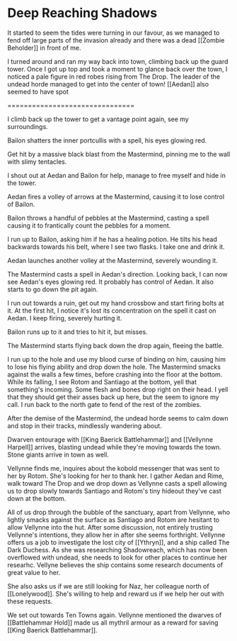 # Deep Reaching Shadows

It started to seem the tides were turning in our favour, as we managed to fend off large parts of the invasion already and there was a dead [[Zombie Beholder]] in front of me.

I turned around and ran my way back into town, climbing back up the guard tower. Once I got up top and took a moment to glance back over the town, I noticed a pale figure in red robes rising from The Drop. The leader of the undead horde managed to get into the center of town! [[Aedan]] also seemed to have spot

===============================

I climb back up the tower to get a vantage point again, see my surroundings.

Bailon shatters the inner portcullis with a spell, his eyes glowing red.

Get hit by a massive black blast from the Mastermind, pinning me to the wall with slimy tentacles.

I shout out at Aedan and Bailon for help, manage to free myself and hide in the tower.

Aedan fires a volley of arrows at the Mastermind, causing it to lose control of Bailon.

Bailon throws a handful of pebbles at the Mastermind, casting a spell causing it to frantically count the pebbles for a moment.

I run up to Bailon, asking him if he has a healing potion. He tilts his head backwards towards his belt, where I see two flasks. I take one and drink it.

Aedan launches another volley at the Mastermind, severely wounding it.

The Mastermind casts a spell in Aedan's direction. Looking back, I can now see Aedan's eyes glowing red. It probably has control of Aedan. It also starts to go down the pit again.

I run out towards a ruin, get out my hand crossbow and start firing bolts at it. At the first hit, I notice it's lost its concentration on the spell it cast on Aedan. I keep firing, severely hurting it.

Bailon runs up to it and tries to hit it, but misses.

The Mastermind starts flying back down the drop again, fleeing the battle.

I run up to the hole and use my blood curse of binding on him, causing him to lose his flying ability and drop down the hole. The Mastermind smacks against the walls a few times, before crashing into the floor at the bottom. While its falling, I see Rotom and Santiago at the bottom, yell that something's incoming. Some flesh and bones drop right on their head. I yell that they should get their asses back up here, but the seem to ignore my call. I run back to the north gate to fend of the rest of the zombies.

After the demise of the Mastermind, the undead horde seems to calm down and stop in their tracks, mindlessly wandering about.

Dwarven entourage with [[King Baerick Battlehammar]] and [[Vellynne Harpell]] arrives, blasting undead while they're moving towards the town. Stone giants arrive in town as well.

Vellynne finds me, inquires about the kobold messenger that was sent to her by Rotom. She's looking for her to thank her. I gather Aedan and Rime, walk toward The Drop and we drop down as Vellynne casts a spell allowing us to drop slowly towards Santiago and Rotom's tiny hideout they've cast down at the bottom.

All of us drop through the bubble of the sanctuary, apart from Vellynne, who lightly smacks against the surface as Santiago and Rotom are hesitant to allow Vellynne into the hut. After some discussion, not entirely trusting Vellynne's intentions, they allow her in after she seems forthright. Vellynne offers us a job to investigate the lost city of [[Ythryn]], and a ship called The Dark Duchess. As she was researching Shadowreach, which has now been overflowed with undead, she needs to look for other places to continue her researhc. Vellyne believes the ship contains some research documents of great value to her. 

She also asks us if we are still looking for Naz, her colleague north of [[Lonelywood]]. She's willing to help and reward us if we help her out with these requests.

We set out towards Ten Towns again. Vellynne mentioned the dwarves of [[Battlehammar Hold]] made us all mythril armour as a reward for saving [[King Baerick Battlehammar]].